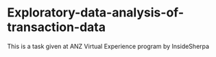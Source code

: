# Exploratory-data-analysis-of-transaction-data
This is a task given at ANZ Virtual Experience program by InsideSherpa
